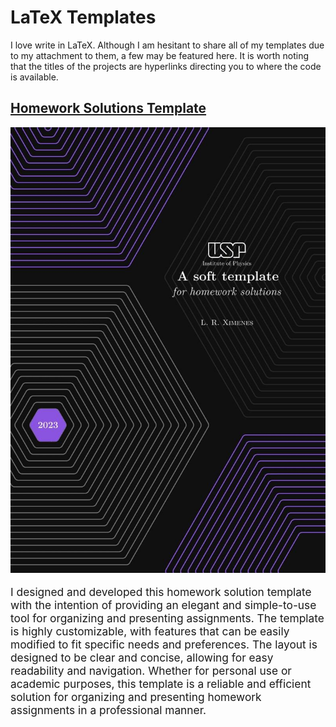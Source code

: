 # LaTeX Templates

I love write in LaTeX. Although I am hesitant to share all of my templates due to my attachment to them, a few may be featured here. It is worth noting that the titles of the projects are hyperlinks directing you to where the code is available.

## [Homework Solutions Template](https://www.overleaf.com/latex/templates/a-soft-template-for-homework-solutions/gsbwqcqkyyzt)

<div class="container">
  <img src="/coverpage_homework_solutions.jpeg" alt="The cover page of the template" class="image">
  <p class="text" style="font-size:13pt;">I designed and developed this homework solution template with the intention of providing an elegant and simple-to-use tool for organizing and presenting assignments. The template is highly customizable, with features that can be easily modified to fit specific needs and preferences. The layout is designed to be clear and concise, allowing for easy readability and navigation. Whether for personal use or academic purposes, this template is a reliable and efficient solution for organizing and presenting homework assignments in a professional manner.</p>
</div>
